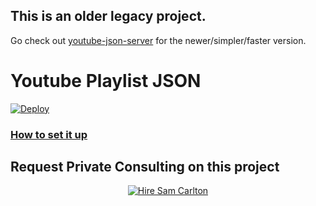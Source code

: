 ## This is an older legacy project. 
Go check out [youtube-json-server](https://github.com/WarisLin/youtube-playlist-json) for the newer/simpler/faster version. 

# Youtube Playlist JSON

[![Deploy](https://www.herokucdn.com/deploy/button.svg)](https://heroku.com/deploy)

### [How to set it up](https://www.youtube.com/watch?v=mJ2mGgMqAeY "How to set it up")

## Request Private Consulting on this project
<p align="center">
  <a href="https://otechie.com/ThatGuySam?ref=badge"><img src="https://api.otechie.com/consultancy/ThatGuySam/badge.svg" alt="Hire Sam Carlton"></a>
</p>
